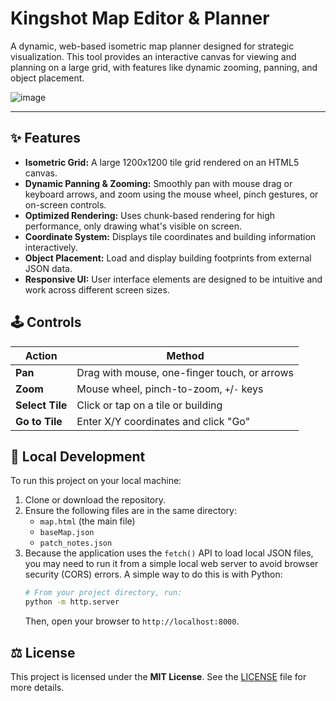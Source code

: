 # Kingshot Map Editor & Planner

A dynamic, web-based isometric map planner designed for strategic visualization. This tool provides an interactive canvas for viewing and planning on a large grid, with features like dynamic zooming, panning, and object placement.

![image](https://github.com/user-attachments/assets/5190d976-12ca-4a71-aa46-346c1a6f0698)


---

## ✨ Features

*   **Isometric Grid:** A large 1200x1200 tile grid rendered on an HTML5 canvas.
*   **Dynamic Panning & Zooming:** Smoothly pan with mouse drag or keyboard arrows, and zoom using the mouse wheel, pinch gestures, or on-screen controls.
*   **Optimized Rendering:** Uses chunk-based rendering for high performance, only drawing what's visible on screen.
*   **Coordinate System:** Displays tile coordinates and building information interactively.
*   **Object Placement:** Load and display building footprints from external JSON data.
*   **Responsive UI:** User interface elements are designed to be intuitive and work across different screen sizes.

## 🕹️ Controls

| Action          | Method                                     |
| --------------- | ------------------------------------------ |
| **Pan**         | Drag with mouse, one-finger touch, or arrows |
| **Zoom**        | Mouse wheel, pinch-to-zoom, `+`/`-` keys   |
| **Select Tile** | Click or tap on a tile or building         |
| **Go to Tile**  | Enter X/Y coordinates and click "Go"       |

## 🚀 Local Development

To run this project on your local machine:

1.  Clone or download the repository.
2.  Ensure the following files are in the same directory:
    *   `map.html` (the main file)
    *   `baseMap.json`
    *   `patch_notes.json`
3.  Because the application uses the `fetch()` API to load local JSON files, you may need to run it from a simple local web server to avoid browser security (CORS) errors. A simple way to do this is with Python:
    ```bash
    # From your project directory, run:
    python -m http.server
    ```
    Then, open your browser to `http://localhost:8000`.

## ⚖️ License

This project is licensed under the **MIT License**. See the [LICENSE](LICENSE) file for more details.

